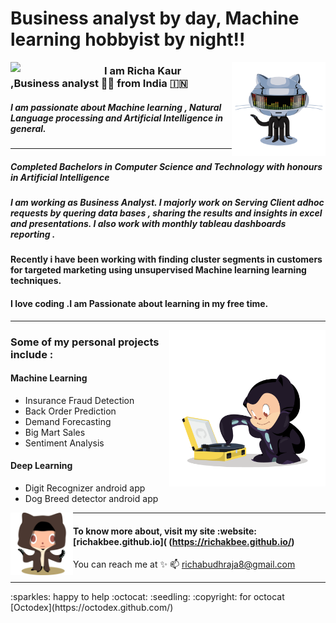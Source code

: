 # Business analyst by day, Machine learning hobbyist by night!!

<img align="left" width="150" src="https://github.com/richakbee/richakbee/blob/main/static/img/yogocat.gif">

<img align="right" width="150" src="https://github.com/richakbee/richakbee/blob/main/static/img/daftpunktocat-thomas.gif">

### I am Richa Kaur ,Business analyst :woman_technologist: from India :india:


##### I am passionate about Machine learning , Natural Language processing and Artificial Intelligence in general. 
  
---
##### Completed Bachelors in Computer Science and Technology with honours in Artificial Intelligence 
##### I am working as Business Analyst. I majorly work on Serving Client adhoc requests by quering data bases , sharing the results and insights in excel and presentations. I also work with monthly tableau dashboards reporting .
#### Recently i have been working with finding cluster segments in customers for targeted marketing using unsupervised Machine learning learning techniques.

#### I love coding .I am  Passionate about learning  in my free time.
---
<img align="right" width="250" src="https://github.com/richakbee/richakbee/blob/main/static/img/vinyltocat.png">

### Some of my personal projects include :

#### Machine Learning 

* Insurance Fraud Detection
* Back Order Prediction
* Demand Forecasting
* Big Mart Sales
* Sentiment Analysis 
 

#### Deep Learning 

* Digit Recognizer android app
* Dog Breed detector android app

 
<img align="left" width="100" src="https://github.com/richakbee/richakbee/blob/main/static/img/octobiwan.jpg">

---
#### To know more about, visit my site :website: [richakbee.github.io]( (https://richakbee.github.io/)

You can reach me at :sparkles:
:mailbox: <a href="mailto:richabudhraja8@gmail.com">richabudhraja8@gmail.com
 
 <hr>
:sparkles: happy to help :octocat: :seedling:
:copyright: for octocat [Octodex](https://octodex.github.com/)

